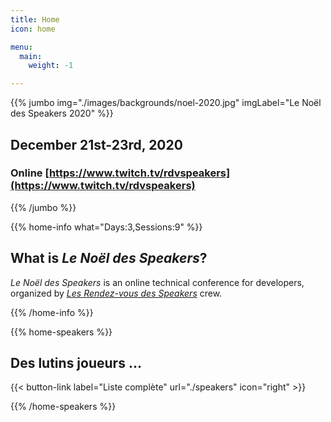 ```yaml
---
title: Home
icon: home

menu:
  main:
    weight: -1

---
```

{{% jumbo img="./images/backgrounds/noel-2020.jpg" imgLabel="Le Noël des Speakers 2020" %}}

## December 21st-23rd, 2020
### Online [https://www.twitch.tv/rdvspeakers](https://www.twitch.tv/rdvspeakers)

{{% /jumbo %}}

<!-- ... -->


{{% home-info what="Days:3,Sessions:9" %}}

## What is *Le Noël des Speakers*?

*Le Noël des Speakers* is an online technical conference for developers, organized by [*Les Rendez-vous des Speakers*](https://rdv-speakers.fr/) crew. 


{{% /home-info %}}

<!-- ... -->
{{% home-speakers %}}
## Des lutins joueurs ...

{{< button-link label="Liste complète"
                url="./speakers"
                icon="right" >}}

{{% /home-speakers %}}